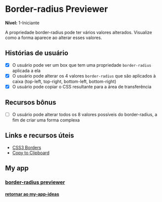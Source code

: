 # Border-radius Previewer

**Nível:** 1-Iniciante

A propriedade border-radius pode ter vários valores alterados. Visualize como a forma aparece ao alterar esses valores.

## Histórias de usuário

-   [X] O usuário pode ver um box que tem uma propriedade `border-radius` aplicada a ela
-   [X] O usuário pode alterar os 4 valores `border-radius` que são aplicados à caixa (top-left, top-right, bottom-left, bottom-right)
-   [X] O usuário pode copiar o CSS resultante para a área de transferência

## Recursos bônus

-   [ ] O usuário pode alterar todos os 8 valores possíveis do border-radius, a fim de criar uma forma complexa

## Links e recursos úteis

-   [CSS3 Borders](https://www.w3schools.com/css/css3_borders.asp)
-   [Copy to Clipboard](https://www.w3schools.com/howto/howto_js_copy_clipboard.asp)

## My app
### [border-radius previewer]()


#### [retornar ao my-app-ideas](https://github.com/lucasmartins96/my-app-ideas/tree/main/beginner)

<!-- ## Example projects

-   [9elements Fancy Border Radius](https://9elements.github.io/fancy-border-radius/)
-   [Border Radius](https://border-radius.com/)
-   [CSS Gradient Border](https://codepen.io/thebabydino/pen/zbqPVd)
 -->